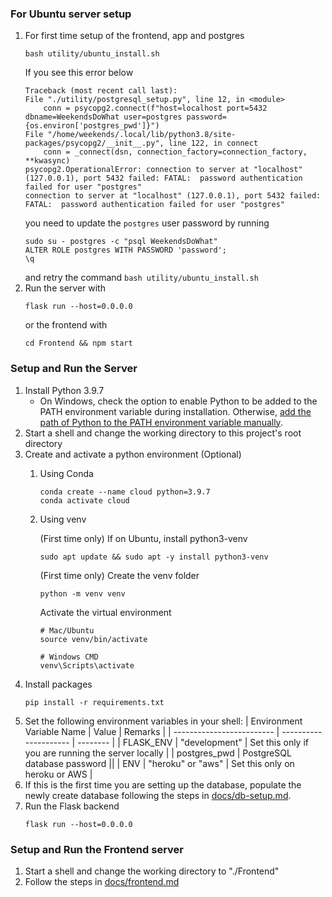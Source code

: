 ### For Ubuntu server setup

1. For first time setup of the frontend, app and postgres
    ```
    bash utility/ubuntu_install.sh
    ```
    If you see this error below
    ```
    Traceback (most recent call last):
    File "./utility/postgresql_setup.py", line 12, in <module>
        conn = psycopg2.connect(f"host=localhost port=5432 dbname=WeekendsDoWhat user=postgres password={os.environ['postgres_pwd']}")
    File "/home/weekends/.local/lib/python3.8/site-packages/psycopg2/__init__.py", line 122, in connect
        conn = _connect(dsn, connection_factory=connection_factory, **kwasync)
    psycopg2.OperationalError: connection to server at "localhost" (127.0.0.1), port 5432 failed: FATAL:  password authentication failed for user "postgres"
    connection to server at "localhost" (127.0.0.1), port 5432 failed: FATAL:  password authentication failed for user "postgres"
    ```
    you need to update the `postgres` user password by running
    ```
    sudo su - postgres -c "psql WeekendsDoWhat"
    ALTER ROLE postgres WITH PASSWORD 'password';
    \q
    ```
    and retry the command `bash utility/ubuntu_install.sh`
1. Run the server with
    ```
    flask run --host=0.0.0.0
    ```
    or the frontend with
    ```
    cd Frontend && npm start
    ```

### Setup and Run the Server
1. Install Python 3.9.7
    - On Windows, check the option to enable Python to be added to the PATH environment variable during installation. Otherwise, [add the path of Python to the PATH environment variable manually](https://www.architectryan.com/2018/08/31/how-to-change-environment-variables-on-windows-10/).
1. Start a shell and change the working directory to this project's root directory
1. Create and activate a python environment (Optional)
    1. Using Conda
        ```
        conda create --name cloud python=3.9.7
        conda activate cloud
        ```
    1. Using venv

        (First time only) If on Ubuntu, install python3-venv
        ```
        sudo apt update && sudo apt -y install python3-venv
        ```
        (First time only) Create the venv folder
        ```
        python -m venv venv
        ```
        Activate the virtual environment
        ```
        # Mac/Ubuntu
        source venv/bin/activate

        # Windows CMD
        venv\Scripts\activate
        ```
1. Install packages
    ```
    pip install -r requirements.txt
    ```
1. Set the following environment variables in your shell:
    | Environment Variable Name | Value                 | Remarks |
    | ------------------------- | --------------------- | -------- |
    | FLASK_ENV                 | "development"           | Set this only if you are running the server locally |
    | postgres_pwd              | PostgreSQL database password  ||
    | ENV                       | "heroku" or "aws"     | Set this only on heroku or AWS |
1. If this is the first time you are setting up the database, populate the newly create database following the steps in [docs/db-setup.md](docs/db-setup.md).
1. Run the Flask backend
    ```
    flask run --host=0.0.0.0
    ```

### Setup and Run the Frontend server
1. Start a shell and change the working directory to "./Frontend"
1. Follow the steps in [docs/frontend.md](docs/frontend.md)
